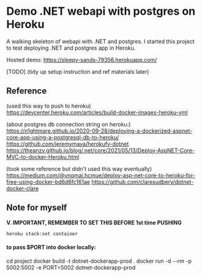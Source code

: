 # Demo .NET webapi with postgres on Heroku

A walking skeleton of webapi with .NET and postgres.
I started this project to test deploying .NET and postgres app in Heroku.

Hosted demo: https://sleepy-sands-79356.herokuapp.com/


[TODO]
(tidy up setup instruction and ref materials later)


## Reference

(used this way to push to heroku)
https://devcenter.heroku.com/articles/build-docker-images-heroku-yml


(about postgres db connection string on heroku:)
https://n1ghtmare.github.io/2020-09-28/deploying-a-dockerized-aspnet-core-app-using-a-postgresql-db-to-heroku/
https://github.com/jeremymaya/herokufy-dotnet
https://theanzy.github.io/blog/.net/core/2021/05/13/Deploy-AspNET-Core-MVC-to-docker-Heroku.html


(took some reference but didn't used this way eventually)
https://medium.com/@vnqmai.hcmue/deploy-asp-net-core-to-heroku-for-free-using-docker-bd6d6fc161ae
https://github.com/claresudbery/dotnet-docker-clare

## Note for myself

**V. IMPORTANT, REMEMBER TO SET THIS BEFORE 1st time PUSHING**
```shell
heroku stack:set container
```

#### to pass $PORT into docker locally:
cd project
docker build -t dotnet-dockerapp-prod .
docker run -d --rm -p 5002:5002 -e PORT=5002 dotnet-dockerapp-prod